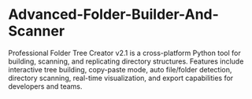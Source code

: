 # Advanced-Folder-Builder-And-Scanner
Professional Folder Tree Creator v2.1 is a cross-platform Python tool for building, scanning, and replicating directory structures. Features include interactive tree building, copy-paste mode, auto file/folder detection, directory scanning, real-time visualization, and export capabilities for developers and teams.
